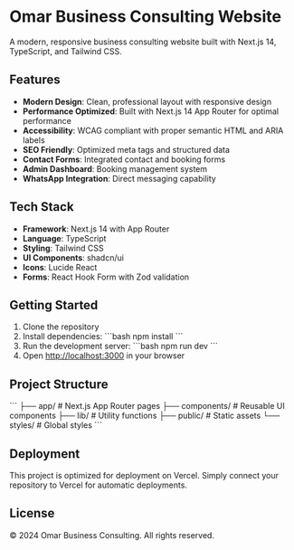 # Omar Business Consulting Website

A modern, responsive business consulting website built with Next.js 14, TypeScript, and Tailwind CSS.

## Features

- **Modern Design**: Clean, professional layout with responsive design
- **Performance Optimized**: Built with Next.js 14 App Router for optimal performance
- **Accessibility**: WCAG compliant with proper semantic HTML and ARIA labels
- **SEO Friendly**: Optimized meta tags and structured data
- **Contact Forms**: Integrated contact and booking forms
- **Admin Dashboard**: Booking management system
- **WhatsApp Integration**: Direct messaging capability

## Tech Stack

- **Framework**: Next.js 14 with App Router
- **Language**: TypeScript
- **Styling**: Tailwind CSS
- **UI Components**: shadcn/ui
- **Icons**: Lucide React
- **Forms**: React Hook Form with Zod validation

## Getting Started

1. Clone the repository
2. Install dependencies:
   \`\`\`bash
   npm install
   \`\`\`
3. Run the development server:
   \`\`\`bash
   npm run dev
   \`\`\`
4. Open [http://localhost:3000](http://localhost:3000) in your browser

## Project Structure

\`\`\`
├── app/                    # Next.js App Router pages
├── components/            # Reusable UI components
├── lib/                   # Utility functions
├── public/               # Static assets
└── styles/               # Global styles
\`\`\`

## Deployment

This project is optimized for deployment on Vercel. Simply connect your repository to Vercel for automatic deployments.

## License

© 2024 Omar Business Consulting. All rights reserved.
